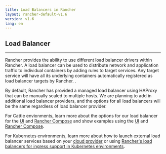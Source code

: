 ```yaml
---
title: Load Balancers in Rancher
layout: rancher-default-v1.6
version: v1.6
lang: en
---
```


## Load Balancer  
---

Rancher provides the ability to use different load balancer drivers within Rancher. A load balancer can be used to distribute network and application traffic to individual containers by adding rules to target services. Any target service will have all its underlying containers automatically registered as load balancer targets by Rancher. .

By default, Rancher has provided a managed load balancer using HAProxy that can be manually scaled to multiple hosts. We are planning to add in additional load balancer providers, and the options for all load balancers will be the same regardless of load balancer provider.

For Cattle envionments, learn more about the options for our load balancer for the [UI]({{site.baseurl}}/rancher/{{page.version}}/{{page.lang}}/cattle/adding-load-balancers/#load-balancer-options-in-the-UI) and [Rancher Compose]({{site.baseurl}}/rancher/{{page.version}}/{{page.lang}}/cattle/adding-load-balancers/#load-balancer-options-in-rancher-compose) and show examples using the [UI]({{site.baseurl}}/rancher/{{page.version}}/{{page.lang}}/cattle/adding-load-balancers/#adding-a-load-balancer-in-the-ui) and [Rancher Compose]({{site.baseurl}}/rancher/{{page.version}}/{{page.lang}}/cattle/adding-load-balancers/#adding-a-load-balancer-with-rancher-compose).

For Kubernetes environments, learn more about how to launch external load balancer services based on your [cloud provider]({{site.baseurl}}/rancher/{{page.version}}/{{page.lang}}/kubernetes/providers/) or using [Rancher's load balancers for ingress support in Kubernetes environments]({{site.baseurl}}/rancher/{{page.version}}/{{page.lang}}/kubernetes/ingress/).
